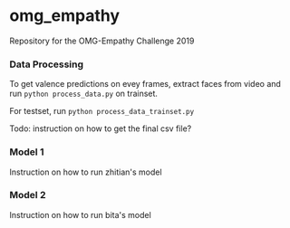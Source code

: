 # omg_empathy
Repository for the OMG-Empathy Challenge 2019

### Data Processing
To get valence predictions on evey frames, extract faces from video and run `python process_data.py` on trainset.

For testset, run `python process_data_trainset.py`

Todo: instruction on how to get the final csv file?



### Model 1
Instruction on how to run zhitian's model

### Model 2
Instruction on how to run bita's model
